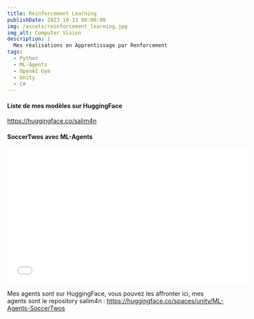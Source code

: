 ```yaml
---
title: Reinforcement Learning
publishDate: 2023-10-13 00:00:00
img: /assets/reinforcement_learning.jpg
img_alt: Computer Vision
description: |
  Mes réalisations en Apprentissage par Renforcement
tags:
  - Python
  - ML-Agents
  - OpenAI Gym
  - Unity
  - C#
---
```



#### Liste de mes modèles sur HuggingFace

<https://huggingface.co/salim4n>

#### SoccerTwos avec ML-Agents

<iframe width="560" height="315" src="/assets/mp4/ml_agent_soccer_two.mp4" frameborder="0" allowfullscreen></iframe>

Mes agents sont sur HuggingFace, vous pouvez les affronter ici, mes agents sont le repository salim4n :
<https://huggingface.co/spaces/unity/ML-Agents-SoccerTwos>
